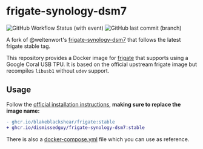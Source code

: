 # frigate-synology-dsm7
![GitHub Workflow Status (with event)](https://img.shields.io/github/actions/workflow/status/DismissedGuy/frigate-synology-dsm7/docker-publish.yml)
![GitHub last commit (branch)](https://img.shields.io/github/last-commit/DismissedGuy/frigate-synology-dsm7/main)

A fork of @weltenwort's [frigate-synology-dsm7](https://github.com/weltenwort/frigate-synology-dsm7) that follows the latest frigate stable tag.

This repository provides a Docker image for [frigate](https://github.com/blakeblackshear/frigate) that supports using a Google Coral USB TPU. It is based on the official upstream frigate image but recompiles `libusb1` without `udev` support.

## Usage
Follow the [official installation instructions](https://docs.frigate.video/frigate/installation/#docker), **making sure to replace the image name:**
```diff
- ghcr.io/blakeblackshear/frigate:stable
+ ghcr.io/dismissedguy/frigate-synology-dsm7:stable
```

There is also a [docker-compose.yml](./docker-compose.yml) file which you can use as reference.
